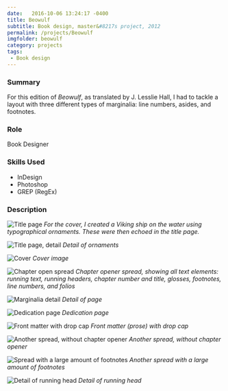 ```yaml
---
date:   2016-10-06 13:24:17 -0400
title: Beowulf
subtitle: Book design, master&#8217s project, 2012
permalink: /projects/Beowulf
imgfolder: beowulf
category: projects
tags: 
 - Book design
---
```


### Summary

For this edition of *Beowulf*, as translated by J. Lesslie Hall, I had to tackle a layout with three different types of marginalia: line numbers, asides, and footnotes.

### Role

Book Designer

### Skills Used

- InDesign
- Photoshop
- GREP (RegEx)

### Description

![Title page](../../img/beowulf/1a-title-page.jpg)
*For the cover, I created a Viking ship on the water using typographical ornaments. These were then echoed in the title page.*

![Title page, detail](../../img/beowulf/1b-title-page-detail.jpg)
*Detail of ornaments*

![Cover](../../img/beowulf/1c-cover.jpg)
*Cover image*

![Chapter open spread](../../img/beowulf/2a-chapter-spread.jpg)
*Chapter opener spread, showing all text elements: running text, running headers, chapter number and title, glosses, footnotes, line numbers, and folios*

![Marginalia detail](../../img/beowulf/2b-marginalia-detail.jpg)
*Detail of page*

![Dedication page](../../img/beowulf/3-dedication.jpg)
*Dedication page*

![Front matter with drop cap](../../img/beowulf/4-fm-spread.jpg)
*Front matter (prose) with drop cap*

![Another spread, without chapter opener](../../img/beowulf/5a-pages-spread.jpg)
*Another spread, without chapter opener*

![Spread with a large amount of footnotes](../../img/beowulf/5b-footnote-spread.jpg)
*Another spread with a large amount of footnotes*

![Detail of running head](../../img/beowulf/5c-running-head-detail.jpg)
*Detail of running head*